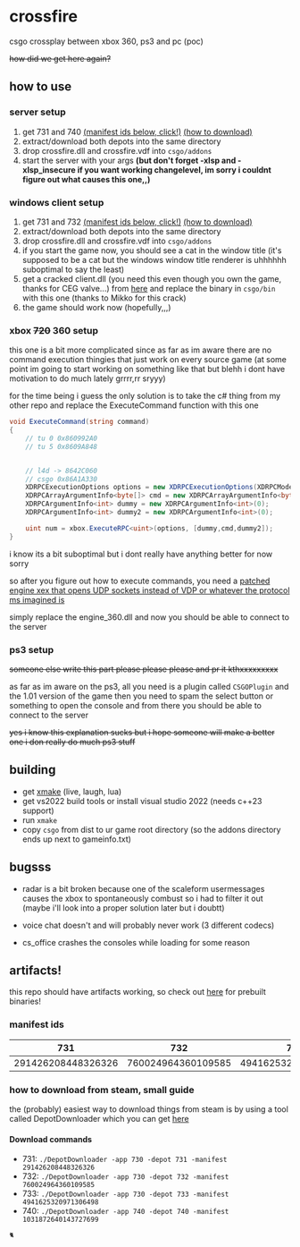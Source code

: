 # crossfire

csgo crossplay between xbox 360, ps3 and pc (poc) 

~~how did we get here again?~~

## how to use

### server setup

1. get 731 and 740 [(manifest ids below, click!)](#manifest-ids) [(how to download)](#how-to-download-from-steam-small-guide)
2. extract/download both depots into the same directory
3. drop crossfire.dll and crossfire.vdf into `csgo/addons`
4. start the server with your args **(but don't forget -xlsp and -xlsp_insecure if you want working changelevel, im sorry i couldnt figure out what causes this one,,)**



### windows client setup

1. get 731 and 732 [(manifest ids below, click!)](#manifest-ids) [(how to download)](#how-to-download-from-steam-small-guide)
2. extract/download both depots into the same directory
3. drop crossfire.dll and crossfire.vdf into `csgo/addons`
4. if you start the game now, you should see a cat in the window title (it's supposed to be a cat but the windows window title renderer is uhhhhhh suboptimal to say the least)
5. get a cracked client.dll (you need this even though you own the game, thanks for CEG valve...) from [here](https://vaivesoftware.com/cracked-client.zip) and replace the binary in `csgo/bin` with this one (thanks to Mikko for this crack)
6. the game should work now (hopefully,,,)

### xbox ~~720~~ 360 setup

this one is a bit more complicated since as far as im aware there are no command execution thingies that just work on every source game (at some point im going to start working on something like that but blehh i dont have motivation to do much lately grrrr,rr sryyy)

for the time being i guess the only solution is to take the c# thing from my other repo and replace the ExecuteCommand function with this one

```c#
void ExecuteCommand(string command)
{
    // tu 0 0x860992A0
    // tu 5 0x8609A848


    // l4d -> 8642C060
    // csgo 0x86A1A330
    XDRPCExecutionOptions options = new XDRPCExecutionOptions(XDRPCMode.Title, 0x86A1A330);
    XDRPCArrayArgumentInfo<byte[]> cmd = new XDRPCArrayArgumentInfo<byte[]>(Encoding.ASCII.GetBytes(command), ArgumentType.ByRef);
    XDRPCArgumentInfo<int> dummy = new XDRPCArgumentInfo<int>(0);
    XDRPCArgumentInfo<int> dummy2 = new XDRPCArgumentInfo<int>(0);

    uint num = xbox.ExecuteRPC<uint>(options, [dummy,cmd,dummy2]);
}
```

i know its a bit suboptimal but i dont really have anything better for now sorry

so after you figure out how to execute commands, you need a [patched engine xex that opens UDP sockets instead of VDP or whatever the protocol ms imagined is](https://vaivesoftware.com/engine_360.dll)

simply replace the engine_360.dll and now you should be able to connect to the server

### ps3 setup

~~someone else write this part please please please and pr it kthxxxxxxxxx~~

as far as im aware on the ps3, all you need is a plugin called `CSGOPlugin` and the 1.01 version of the game then you need to spam the select button or something to open the console and from there you should be able to connect to the server

~~yes i know this explanation sucks but i hope someone will make a better one i don really do much ps3 stuff~~

## building

- get [xmake](https://xmake.io) (live, laugh, lua)
- get vs2022 build tools or install visual studio 2022 (needs c++23 support)
- run `xmake`
- copy `csgo` from dist to ur game root directory (so the addons directory ends up next to gameinfo.txt)

## bugsss

- radar is a bit broken because one of the scaleform usermessages causes the xbox to spontaneously combust so i had to filter it out (maybe i'll look into a proper solution later but i doubtt)

- voice chat doesn't and will probably never work (3 different codecs)

- cs_office crashes the consoles while loading for some reason

## artifacts!

this repo should have artifacts working, so check out [here](https://github.com/eepycats/crossfire/actions) for prebuilt binaries!

### manifest ids

| 731              | 732              | 733              | 740              |
|------------------|------------------|------------------|------------------|
| 291426208448326326 | 760024964360109585 | 4941625320971306498 | 1031872640143727699 |

### how to download from steam, small guide

the (probably) easiest way to download things from steam is by using a tool called DepotDownloader which you can get [here](https://github.com/SteamRE/DepotDownloader/releases)

#### Download commands

- 731: `./DepotDownloader -app 730 -depot 731 -manifest 291426208448326326`
- 732: `./DepotDownloader -app 730 -depot 732 -manifest 760024964360109585`
- 733: `./DepotDownloader -app 730 -depot 733 -manifest 4941625320971306498`
- 740: `./DepotDownloader -app 740 -depot 740 -manifest 1031872640143727699`

<sup><sub>🐈</sub></sup>
